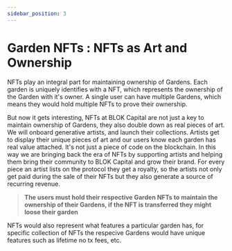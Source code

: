 ```yaml
---
sidebar_position: 3
---
```


# Garden NFTs : NFTs as Art and Ownership

NFTs play an integral part for maintaining ownership of Gardens. 
Each garden is uniquely identifies with a NFT, which represents the ownership of the Garden with it's owner. 
A single user can have multiple Gardens, which means they would hold multiple NFTs to prove their ownership.

But now it gets interesting, NFTs at BLOK Capital are not just a key to maintain ownership of Gardens, they also double down as real pieces of art. 
We will onboard generative artists, and launch their collections. Artists get to display their unique pieces of art and our users know each garden has real value attached. It's not just a piece of code on the blockchain. In this way we are bringing back the era of NFTs by supporting artists and helping them bring their community to BLOK Capital and grow their brand. For every piece an artist lists on the protocol they get a royalty, so the artists not only get paid during the sale of their NFTs but they also generate a source of recurring revenue. 

> **The users must hold their respective Garden NFTs to maintain the ownership of their Gardens, if the NFT is transferred they might loose their garden**

NFTs would also represent what features a particular garden has, for specific collection of NFTs the respecive Gardens would have unique features such as lifetime no tx fees, etc.